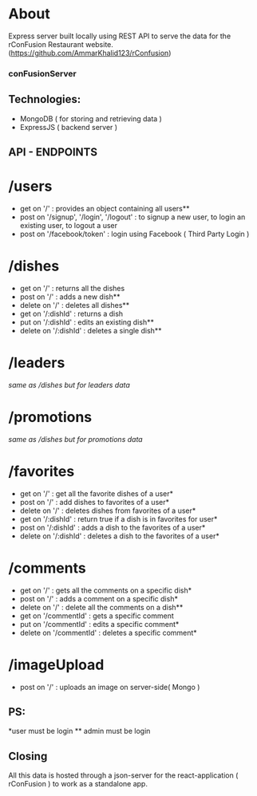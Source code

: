 # About
Express server built locally using REST API to serve the data for the rConFusion Restaurant website. (https://github.com/AmmarKhalid123/rConfusion)

### conFusionServer

## Technologies:
- MongoDB ( for storing and retrieving data )
- ExpressJS ( backend server )

## API - ENDPOINTS
# /users
- get on '/' : provides an object containing all users**
- post on '/signup', '/login', '/logout' : to signup a new user, to login an existing user, to logout a user
- post on '/facebook/token' : login using Facebook ( Third Party Login )

# /dishes
- get on '/' : returns all the dishes
- post on '/' : adds a new dish**
- delete on '/' : deletes all dishes**
- get on '/:dishId' : returns a dish
- put on '/:dishId' : edits an existing dish**
- delete on '/:dishId' : deletes a single dish**
 
 # /leaders
 *same as /dishes but for leaders data*
 
 # /promotions
 *same as /dishes but for promotions data*
 
 # /favorites
 - get on '/' : get all the favorite dishes of a user*
 - post on '/' : add dishes to favorites of a user*
 - delete on '/' : deletes dishes from favorites of a user*
 - get on '/:dishId' : return true if a dish is in favorites for user*
 - post on '/:dishId' : adds a dish to the favorites of a user*
 - delete on '/:dishId' : deletes a dish to the favorites of a user*
 
 # /comments
 - get on '/' : gets all the comments on a specific dish*
 - post on '/' : adds a comment on a specific dish*
 - delete on '/' : delete all the comments on a dish**
 - get on '/commentId' : gets a specific comment
 - put on '/commentId' : edits a specific comment*
 - delete on '/commentId' : deletes a specific comment*
 
 # /imageUpload
 - post on '/' : uploads an image on server-side( Mongo )
 
 ## PS: 
 *user must be login
 ** admin must be login
 
 ## Closing
 All this data is hosted through a json-server for the react-application ( rConFusion ) to work as a standalone app.
